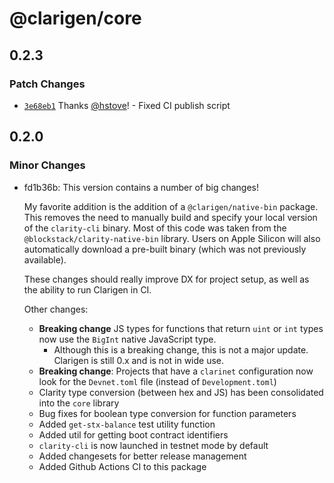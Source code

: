 # @clarigen/core

## 0.2.3

### Patch Changes

- [`3e68eb1`](https://github.com/obylabs/clarigen/commit/3e68eb107c19c71af536a42d8120ac9e9a3b2c78) Thanks [@hstove](https://github.com/hstove)! - Fixed CI publish script

## 0.2.0

### Minor Changes

- fd1b36b: This version contains a number of big changes!

  My favorite addition is the addition of a `@clarigen/native-bin` package. This removes the need to manually build and specify your local version of the `clarity-cli` binary. Most of this code was taken from the `@blockstack/clarity-native-bin` library. Users on Apple Silicon will also automatically download a pre-built binary (which was not previously available).

  These changes should really improve DX for project setup, as well as the ability to run Clarigen in CI.

  Other changes:

  - **Breaking change** JS types for functions that return `uint` or `int` types now use the `BigInt` native JavaScript type.
    - Although this is a breaking change, this is not a major update. Clarigen is still 0.x and is not in wide use.
  - **Breaking change**: Projects that have a `clarinet` configuration now look for the `Devnet.toml` file (instead of `Development.toml`)
  - Clarity type conversion (between hex and JS) has been consolidated into the `core` library
  - Bug fixes for boolean type conversion for function parameters
  - Added `get-stx-balance` test utility function
  - Added util for getting boot contract identifiers
  - `clarity-cli` is now launched in testnet mode by default
  - Added changesets for better release management
  - Added Github Actions CI to this package
